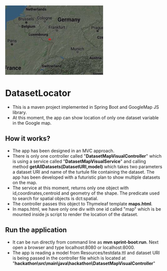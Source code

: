 ![](https://github.com/G0URAB/DatasetLocator/blob/master/src/main/resources/DatasetSamplelocation.JPG)

# DatasetLocator
- This is a maven project implemented in Spring Boot and GoogleMap JS library.
- At this moment, the app can show location of only one dataset variable in the Google map. 

## How it works?
- The app has been designed in an MVC approach.
- There is only one controller called "**DatasetMapVisualController**" which is using a service called "**DatasetMapVisualService**" and calling method **getAllDatasets(DatasetURI,model)** which takes two parameters a dataset URI and name of the turtule file containing the dataset. The app has been developed with a futuristic plan to show multiple datasets on the map.
- The service at this moment, returns only one object with id,coordinates,centroid and geometry of the shape. The predicate used to search for spatial objects is dct:spatial.
- The controller passes this object to Thymeleaf template **maps.html**.
- In maps.html, we have only one div with one id called "map" which is be mounted inside js script to render the location of the dataset.

## Run the application
- It can be run directly from command line as **mvn sprint-boot:run**. Next open a browser and type localhost:8080 or localhost:8000.
- The app is reading a model from Resources/testdata.ttl and dataset URI is being passed in the controller file which is located at "**hackathon\src\main\java\hackathon\DatasetMapVisualController**"
